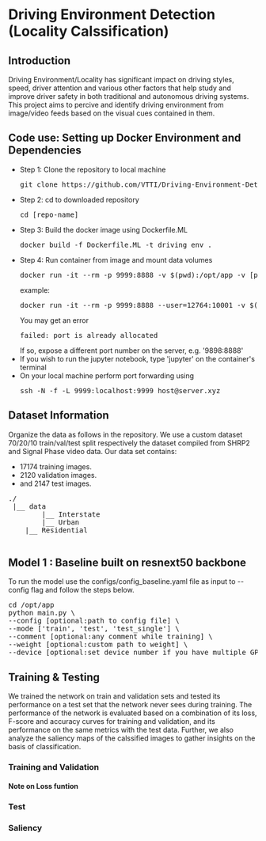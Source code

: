 # Driving Environment Detection (Locality Calssification)
## Introduction
Driving Environment/Locality has significant impact on driving styles, speed, driver attention and various other factors that help study and improve driver safety in both traditional and autonomous driving systems. This project aims to percive and identify driving environment from image/video feeds based on the visual cues contained in them.

## Code use: Setting up Docker Environment and Dependencies
<ul>
    <li>Step 1: Clone the repository to local machine 
        <pre>git clone https://github.com/VTTI/Driving-Environment-Detection.git </pre>
    </li>
    <li>Step 2: cd to downloaded repository 
        <pre>cd [repo-name]</pre>
    </li>
    <li>Step 3: Build the docker image using Dockerfile.ML
    <pre>docker build -f Dockerfile.ML -t driving_env .</pre>
    </li>
    <li>Step 4: Run container from image and mount data volumes
        <pre>docker run -it --rm -p 9999:8888 -v $(pwd):/opt/app -v [path to data]:/opt/app/data --shm-size=20G driving_env</pre>
    example: <pre>docker run -it --rm -p 9999:8888 --user=12764:10001 -v $(pwd):/opt/app -v /vtti:/vtti --gpus all --shm-size=20G driving_env</pre>
    </li>You may get an error <pre>failed: port is already allocated</pre>
    If so, expose a different port number on the server, e.g. '9898:8888'
    <li>If you wish to run the jupyter notebook, type 'jupyter' on the container's terminal</li>
    <li>On your local machine perform port forwarding using
        <pre>ssh -N -f -L 9999:localhost:9999 host@server.xyz </pre>
    </li>
</ul>

## Dataset Information

Organize the data as follows in the repository. We use a custom dataset  70/20/10 train/val/test split respectively the dataset compiled from SHRP2 and Signal Phase video data. Our data set contains:
* 17174 training images.
* 2120 validation images.
* and 2147 test images.
 
<pre>
./
 |__ data
        |__ Interstate
        |__ Urban
	|__ Residential
        
</pre>

## Model 1 : Baseline built on resnext50 backbone

To run the model use the configs/config_baseline.yaml file as input to --config flag and follow the steps below.

<pre>
cd /opt/app
python main.py \
--config [optional:path to config file] \
--mode ['train', 'test', 'test_single'] \
--comment [optional:any comment while training] \
--weight [optional:custom path to weight] \
--device [optional:set device number if you have multiple GPUs]
</pre>

## Training & Testing

We trained the network on train and validation sets and tested its performance on a test set that the network never sees during training. The performance of the network is evaluated based on a combination of its loss, F-score and accuracy curves for training and validation, and its performance on the same metrics with the test data. Further, we also analyze the saliency maps of the calssified images to gather insights on the basis of classification.

### Training and Validation

#### Note on Loss funtion 

### Test 

### Saliency
